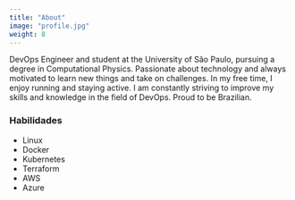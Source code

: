 ```yaml
---
title: "About"
image: "profile.jpg"
weight: 8
---
```


DevOps Engineer and student at the University of São Paulo, pursuing a degree in Computational Physics. Passionate about technology and always motivated to learn new things and take on challenges. In my free time, I enjoy running and staying active. I am constantly striving to improve my skills and knowledge in the field of DevOps. Proud to be Brazilian.



### Habilidades

* Linux
* Docker
* Kubernetes
* Terraform
* AWS
* Azure
